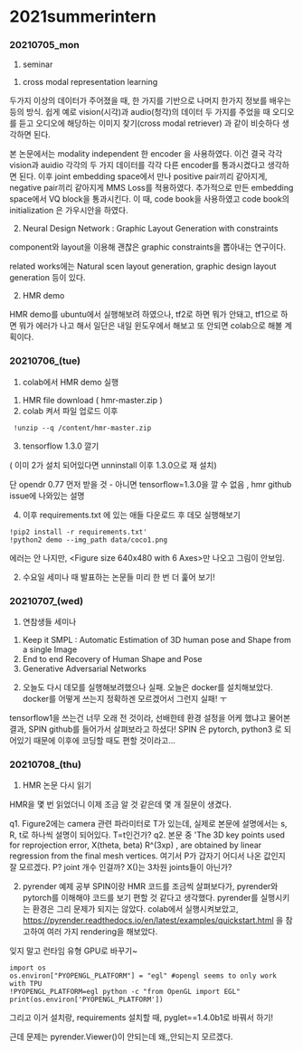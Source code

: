 # 2021summerintern

### 20210705_mon

1. seminar 
1) cross modal representation learning 

  두가지 이상의 데이터가 주어졌을 때, 한 가지를 기반으로 나머지 한가지 정보를 배우는 등의 방식. 
  쉽게 예로 vision(시각)과 audio(청각)의 데이터 두 가지를 주었을 때 오디오를 듣고 오디오에 해당하는 이미지 찾기(cross modal retriever) 과 같이 비슷하다 생각하면 된다. 
  
  본 논문에서는 modality independent 한 encoder 을 사용하였다. 이건 결국 각각 vision과 auidio 각각의 두 가지 데이터를 각각 다른 encoder를 통과시켰다고 생각하면 된다. 
  이후 joint embedding space에서 만나 positive pair끼리 같아지게, negative pair끼리 같아지게 MMS Loss를 적용하였다. 
  추가적으로 만든 embedding space에서 VQ block을 통과시킨다. 이 때, code book을 사용하였고 code book의 initialization 은 가우시안을 하였다.
  
2) Neural Design Network : Graphic Layout Generation with constraints 

  component와 layout을 이용해 괜찮은 graphic constraints을 뽑아내는 연구이다.
  
  related works에는 Natural scen layout generation, graphic design layout generation 등이 있다. 
  
2. HMR demo

HMR demo를 ubuntu에서 실행해보려 하였으나, tf2로 하면 뭐가 안돼고, tf1으로 하면 뭐가 에러가 나고 해서
일단은 내일 윈도우에서 해보고 또 안되면 colab으로 해볼 계획이다.


### 20210706_(tue)

1. colab에서 HMR demo 실행


1) HMR file download ( hmr-master.zip )
2) colab 켜서 파일 업로드 이후 
``` 
 !unzip --q /content/hmr-master.zip 
```
3) tensorflow 1.3.0  깔기

( 이미 2가 설치 되어있다면 unninstall 이후 1.3.0으로 재 설치)

단 opendr 0.77 먼저 받을 것 - 아니면 tensorflow=1.3.0을 깔 수 없음 , hmr github issue에 나와있는 설명

4) 이후 requirements.txt 에 있는 애들 다운로드 후 데모 실행해보기 
```
!pip2 install -r requirements.txt'
!python2 demo --img_path data/coco1.png
```

에러는 안 나지만, <Figure size 640x480 with 6 Axes>만 나오고 그림이 안보임. 

2. 수요일 세미나 때 발표하는 논문들 미리 한 번 더 훑어 보기!

### 20210707_(wed)

1. 연참생들 세미나
1) Keep it SMPL : Automatic Estimation of 3D human pose and Shape from a single Image
2) End to end Recovery of Human Shape and Pose
3) Generative Adversarial Networks

2. 오늘도 다시 데모를 실행해보려했으나 실패. 오늘은 docker를 설치해보았다. 
docker를 어떻게 쓰는지 정확하겐 모르겠어서 그런지 실패! ㅜ 
 
tensorflow1을 쓰는건 너무 오래 전 것이라, 선배한테 환경 설정을 어케 했냐고 물어본 결과, 
SPIN github를 들어가서 살펴보라고 하셨다! 
SPIN 은 pytorch, python3 로 되어있기 때문에 이후에 코딩할 때도 편할 것이라고...

### 20210708_(thu)

1. HMR 논문 다시 읽기 

HMR을 몇 번 읽었더니 이제 조금 알 것 같은데 몇 개 질문이 생겼다. 

q1. Figure2에는 camera 관련 파라미터로 T가 있는데, 실제로 본문에 설명에서는 s, R, t로 하나씩 설명이 되어있다. T=t인건가?
q2. 본문 중 'The 3D key points used for reprojection error, X(theta, beta) R^(3xp) , are obtained by linear regression from the final mesh vertices. 
여기서 P가 갑자기 어디서 나온 값인지 잘 모르겠다. P? joint 개수 인걸까? X()는 3차원 joints들이 아닌가?

2. pyrender 예제 공부
SPIN이랑 HMR 코드를 조금씩 살펴보다가, pyrender와 pytorch를 이해해야 코드를 보기 편할 것 같다고 생각했다. 
pyrender를 실행시키는 환경은 그리 문제가 되지는 않았다. colab에서 실행시켜보았고, 
https://pyrender.readthedocs.io/en/latest/examples/quickstart.html 을 참고하여 여러 가지 rendering을 해보았다. 
 
잊지 말고 런타임 유형 GPU로 바꾸기~ 

```
import os
os.environ["PYOPENGL_PLATFORM"] = "egl" #opengl seems to only work with TPU
!PYOPENGL_PLATFORM=egl python -c "from OpenGL import EGL"
print(os.environ['PYOPENGL_PLATFORM']) 
```
그리고 이거 설치랑, 
requirements 설치할 때, pyglet==1.4.0b1로 바꿔서 하기!

근데 문제는 pyrender.Viewer()이 안되는데 왜,,안되는지 모르겠다.


